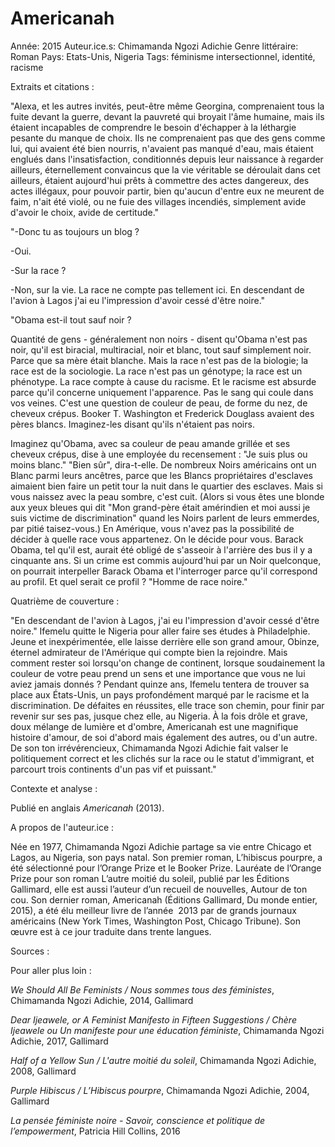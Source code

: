 # Americanah

Année: 2015
Auteur.ice.s: Chimamanda Ngozi Adichie
Genre littéraire: Roman
Pays: Etats-Unis, Nigeria
Tags: féminisme intersectionnel, identité, racisme

Extraits et citations : 

"Alexa, et les autres invités, peut-être même Georgina, comprenaient tous la fuite devant la guerre, devant la pauvreté qui broyait l'âme humaine, mais ils étaient incapables de comprendre le besoin d'échapper à la léthargie pesante du manque de choix. Ils ne comprenaient pas que des gens comme lui, qui avaient été bien nourris, n'avaient pas manqué d'eau, mais étaient englués dans l'insatisfaction, conditionnés depuis leur naissance à regarder ailleurs, éternellement convaincus que la vie véritable se déroulait dans cet ailleurs, étaient aujourd'hui prêts à commettre des actes dangereux, des actes illégaux, pour pouvoir partir, bien qu'aucun d'entre eux ne meurent de faim, n'ait été violé, ou ne fuie des villages incendiés, simplement avide d'avoir le choix, avide de certitude."

"-Donc tu as toujours un blog ?

-Oui. 

-Sur la race ?

-Non, sur la vie. La race ne compte pas tellement ici. En descendant de l'avion à Lagos j'ai eu l'impression d'avoir cessé d'être noire."

"Obama est-il tout sauf noir ?

Quantité de gens - généralement non noirs - disent qu'Obama n'est pas noir, qu'il est biracial, multiracial, noir et blanc, tout sauf simplement noir. Parce que sa mère était blanche. Mais la race n'est pas de la biologie; la race est de la sociologie. La race n'est pas un génotype; la race est un phénotype. La race compte à cause du racisme. Et le racisme est absurde parce qu'il concerne uniquement l'apparence. Pas le sang qui coule dans vos veines. C'est une question de couleur de peau, de forme du nez, de cheveux crépus. Booker T. Washington et Frederick Douglass avaient des pères blancs. Imaginez-les disant qu'ils n'étaient pas noirs. 

Imaginez qu'Obama, avec sa couleur de peau amande grillée et ses cheveux crépus, dise à une employée du recensement : "Je suis plus ou moins blanc." "Bien sûr", dira-t-elle. De nombreux Noirs américains ont un Blanc parmi leurs ancêtres, parce que les Blancs propriétaires d'esclaves aimaient bien faire un petit tour la nuit dans le quartier des esclaves. Mais si vous naissez avec la peau sombre, c'est cuit. (Alors si vous êtes une blonde aux yeux bleues qui dit "Mon grand-père était amérindien et moi aussi je suis victime de discrimination" quand les Noirs parlent de leurs emmerdes, par pitié taisez-vous.) En Amérique, vous n'avez pas la possibilité de décider à quelle race vous appartenez. On le décide pour vous. Barack Obama, tel qu'il est, aurait été obligé de s'asseoir à l'arrière des bus il y a cinquante ans. Si un crime est commis aujourd'hui par un Noir quelconque, on pourrait interpeller Barack Obama et l'interroger parce qu'il correspond au profil. Et quel serait ce profil ? "Homme de race noire."

Quatrième de couverture :

"En descendant de l'avion à Lagos, j'ai eu l'impression d'avoir cessé d'être noire." Ifemelu quitte le Nigeria pour aller faire ses études à Philadelphie. Jeune et inexpérimentée, elle laisse derrière elle son grand amour, Obinze, éternel admirateur de l'Amérique qui compte bien la rejoindre. Mais comment rester soi lorsqu'on change de continent, lorsque soudainement la couleur de votre peau prend un sens et une importance que vous ne lui aviez jamais donnés ? Pendant quinze ans, Ifemelu tentera de trouver sa place aux États-Unis, un pays profondément marqué par le racisme et la discrimination. De défaites en réussites, elle trace son chemin, pour finir par revenir sur ses pas, jusque chez elle, au Nigeria. À la fois drôle et grave, doux mélange de lumière et d'ombre, Americanah est une magnifique histoire d'amour, de soi d'abord mais également des autres, ou d'un autre. De son ton irrévérencieux, Chimamanda Ngozi Adichie fait valser le politiquement correct et les clichés sur la race ou le statut d'immigrant, et parcourt trois continents d'un pas vif et puissant."

Contexte et analyse : 

Publié en anglais *Americanah* (2013).

A propos de l'auteur.ice :

Née en 1977, Chimamanda Ngozi Adichie partage sa vie entre Chicago et Lagos, au Nigeria, son pays natal. Son premier roman, L’hibiscus pourpre, a été sélectionné pour l’Orange Prize et le Booker Prize. Lauréate de l’Orange Prize pour son roman L’autre moitié du soleil, publié par les Éditions Gallimard, elle est aussi l’auteur d’un recueil de nouvelles, Autour de ton cou. Son dernier roman, Americanah (Éditions Gallimard, Du monde entier, 2015), a été élu meilleur livre de l’année  2013 par de grands journaux américains (New York Times, Washington Post, Chicago Tribune). Son œuvre est à ce jour traduite dans trente langues.

Sources : 

Pour aller plus loin :

*We Should All Be Feminists / Nous sommes tous des féministes*, Chimamanda Ngozi Adichie, 2014, Gallimard

*Dear Ijeawele, or A Feminist Manifesto in Fifteen Suggestions / Chère Ijeawele ou Un manifeste pour une éducation féministe*, Chimamanda Ngozi Adichie, 2017, Gallimard

*Half of a Yellow Sun / L'autre moitié du soleil*, Chimamanda Ngozi Adichie, 2008, Gallimard

*Purple Hibiscus / L’Hibiscus pourpre*, Chimamanda Ngozi Adichie, 2004, Gallimard 

*La pensée féministe noire - Savoir, conscience et politique de l’empowerment*, Patricia Hill Collins, 2016